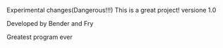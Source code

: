 Experimental changes(Dangerous!!!)
This is a great project!
versione 1.0

Developed by Bender and Fry

Greatest program ever
